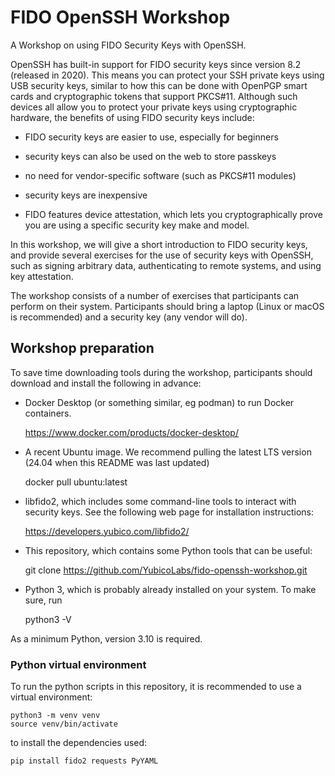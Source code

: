 # FIDO OpenSSH Workshop
A Workshop on using FIDO Security Keys with OpenSSH.

OpenSSH has built-in support for FIDO security keys since version 8.2 (released in 2020).
This means you can protect your SSH private keys using USB security keys,
similar to how this can be done with OpenPGP smart cards and cryptographic tokens that support PKCS#11.
Although such devices all allow you to protect your private keys using cryptographic hardware,
the benefits of using FIDO security keys include:

- FIDO security keys are easier to use, especially for beginners

- security keys can also be used on the web to store passkeys

- no need for vendor-specific software (such as PKCS#11 modules)

- security keys are inexpensive

- FIDO features device attestation, which lets you cryptographically prove you are using a specific security key make and model.

In this workshop, we will give a short introduction to FIDO security keys,
and provide several exercises for the use of security keys with OpenSSH,
such as signing arbitrary data, authenticating to remote systems, and using key attestation.

The workshop consists of a number of exercises that participants can perform on their system.
Participants should bring a laptop (Linux or macOS is recommended) and a security key (any vendor will do).

## Workshop preparation

To save time downloading tools during the workshop, participants should download and install the following in advance:

- Docker Desktop (or something similar, eg podman) to run Docker containers.

	https://www.docker.com/products/docker-desktop/

- A recent Ubuntu image. We recommend pulling the latest LTS version (24.04 when this README was last updated)

	docker pull ubuntu:latest

- libfido2, which includes some command-line tools to interact with security keys. See the following web page for installation instructions:

	https://developers.yubico.com/libfido2/

- This repository, which contains some Python tools that can be useful:

	git clone https://github.com/YubicoLabs/fido-openssh-workshop.git


- Python 3, which is probably already installed on your system. To make sure, run

	python3 -V

As a minimum Python, version 3.10 is required.

### Python virtual environment

To run the python scripts in this repository, it is recommended to use a virtual environment:

	python3 -m venv venv
	source venv/bin/activate

to install the dependencies used:

	pip install fido2 requests PyYAML
